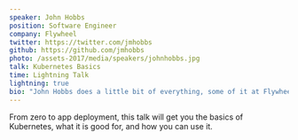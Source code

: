 ```yaml
---
speaker: John Hobbs
position: Software Engineer
company: Flywheel
twitter: https://twitter.com/jmhobbs
github: https://github.com/jmhobbs
photo: /assets-2017/media/speakers/johnhobbs.jpg
talk: Kubernetes Basics
time: Lightning Talk
lightning: true
bio: "John Hobbs does a little bit of everything, some of it at Flywheel."
---
```

From zero to app deployment, this talk will get you the basics of Kubernetes, what it is good for, and how you can use it.
